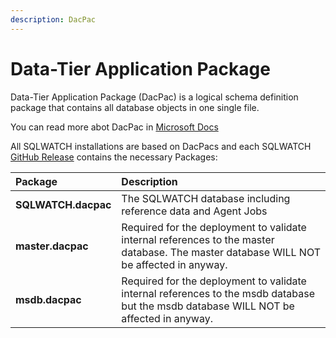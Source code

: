 ```yaml
---
description: DacPac
---
```


# Data-Tier Application Package

Data-Tier Application Package \(DacPac\) is a logical schema definition package that contains all database objects in one single file. 

You can read more abot DacPac in [Microsoft Docs](https://docs.microsoft.com/en-us/sql/relational-databases/data-tier-applications/data-tier-applications)

All SQLWATCH installations are based on DacPacs and each SQLWATCH [GitHub Release](https://github.com/marcingminski/sqlwatch/releases) contains the necessary Packages: 

| Package | Description |
| :--- | :--- |
| **SQLWATCH.dacpac** | The SQLWATCH database including reference data and Agent Jobs |
| **master.dacpac** | Required for the deployment to validate internal references to the master database. The master database WILL NOT be affected in anyway. |
| **msdb.dacpac** | Required for the deployment to validate internal references to the msdb database but the msdb database WILL NOT be affected in anyway. |

